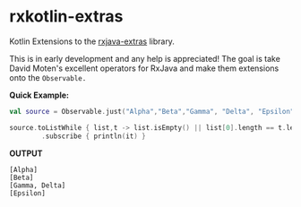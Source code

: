 # rxkotlin-extras
Kotlin Extensions to the [rxjava-extras](https://github.com/davidmoten/rxjava-extras) library.

This is in early development and any help is appreciated! The goal is take David Moten's excellent operators for RxJava and make them extensions onto the `Observable.`


**Quick Example:**

```kotlin
val source = Observable.just("Alpha","Beta","Gamma", "Delta", "Epsilon")

source.toListWhile { list,t -> list.isEmpty() || list[0].length == t.length }
        .subscribe { println(it) }
```

**OUTPUT**
```
[Alpha]
[Beta]
[Gamma, Delta]
[Epsilon]
```
